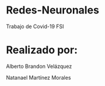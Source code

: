 # Redes-Neuronales
Trabajo de Covid-19 FSI

# Realizado por:
Alberto Brandon Velázquez

Natanael Martínez Morales
